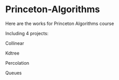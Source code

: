 # Princeton-Algorithms

Here are the works for Princeton Algorithms course

Including 4 projects:

Collinear

Kdtree

Percolation

Queues
